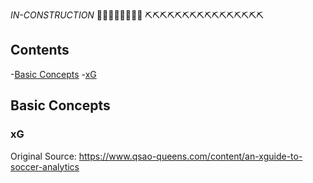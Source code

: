 *IN-CONSTRUCTION*
👷👷👷👷👷👷👷👷
⛏️⛏️⛏️⛏️⛏️⛏️⛏️⛏️⛏️⛏️⛏️⛏️⛏️⛏️⛏️⛏️


## Contents

-[Basic Concepts](#Basic-Concepts)
  -[xG](#xG)
  
## Basic Concepts

### xG 

Original Source: https://www.qsao-queens.com/content/an-xguide-to-soccer-analytics
